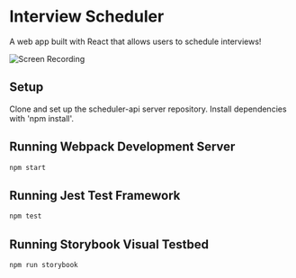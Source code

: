 # Interview Scheduler

A web app built with React that allows users to schedule interviews!

![Screen Recording](https://user-images.githubusercontent.com/59522575/112381782-5eae7380-8cc1-11eb-9496-79d763c5545e.gif)

## Setup

Clone and set up the scheduler-api server repository.
Install dependencies with 'npm install'.

## Running Webpack Development Server

```sh
npm start
```

## Running Jest Test Framework

```sh
npm test
```

## Running Storybook Visual Testbed

```sh
npm run storybook
```
